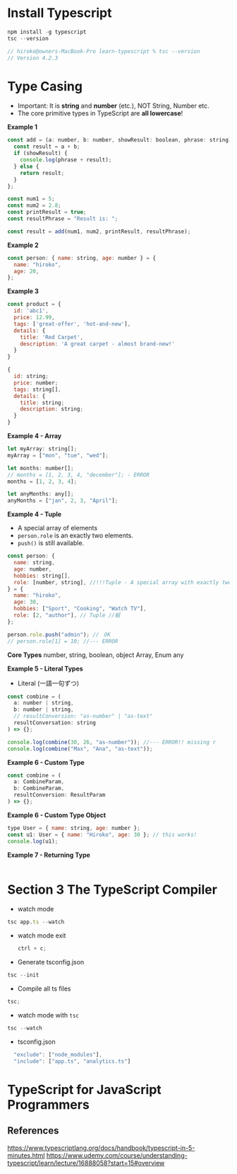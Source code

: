 # Install Typescript

```js
npm install -g typescript
tsc --version

// hiroko@owners-MacBook-Pro learn-typescript % tsc --version
// Version 4.2.3
```

# Type Casing

- Important: It is **string** and **number** (etc.), NOT String, Number etc.
- The core primitive types in TypeScript are **all lowercase**!

**Example 1**

```js
const add = (a: number, b: number, showResult: boolean, phrase: string) => {
  const result = a + b;
  if (showResult) {
    console.log(phrase + result);
  } else {
    return result;
  }
};

const num1 = 5;
const num2 = 2.8;
const printResult = true;
const resultPhrase = "Result is: ";

const result = add(num1, num2, printResult, resultPhrase);
```

**Example 2**

```js
const person: { name: string, age: number } = {
  name: "hiroko",
  age: 20,
};
```

**Example 3**

```js
const product = {
  id: 'abc1',
  price: 12.99,
  tags: ['great-offer', 'hot-and-new'],
  details: {
    title: 'Red Carpet',
    description: 'A great carpet - almost brand-new!'
  }
}

{
  id: string;
  price: number;
  tags: string[],
  details: {
    title: string;
    description: string;
  }
}
```

**Example 4 - Array**

```js
let myArray: string[];
myArray = ["mon", "tue", "wed"];

let months: number[];
// months = [1, 2, 3, 4, "december"]; - ERROR
months = [1, 2, 3, 4];

let anyMonths: any[];
anyMonths = ["jan", 2, 3, "April"];
```

**Example 4 - Tuple**

- A special array of elements
- `person.role` is an exactly two elements.
- `push()` is still available.

```js
const person: {
  name: string,
  age: number,
  hobbies: string[],
  role: [number, string], //!!!Tuple - A special array with exactly two elements!!!
} = {
  name: "hiroko",
  age: 30,
  hobbies: ["Sport", "Cooking", "Watch TV"],
  role: [2, "author"], // Tuple //組
};

person.role.push("admin"); //　OK
// person.role[1] = 10; //--- ERROR
```

**Core Types**
number,
string,
boolean,
object
Array,
Enum
any

**Example 5 - Literal Types**

- Literal (一語一句ずつ)

```js
const combine = (
  a: number | string,
  b: number | string,
  // resultConversion: "as-number" | "as-text"
  resultConversation: string
) => {};

console.log(combine(30, 26, "as-number")); //--- ERROR!! missing r
console.log(combine("Max", "Ana", "as-text"));
```

**Example 6 - Custom Type**

```js
const combine = (
  a: CombineParam,
  b: CombineParam,
  resultConversion: ResultParam
) => {};
```

**Example 6 - Custom Type Object**

```js
type User = { name: string, age: number };
const u1: User = { name: "Hiroko", age: 30 }; // this works!
console.log(u1);
```

**Example 7 - Returning Type**

```js

```

# Section 3 The TypeScript Compiler

- watch mode

```js
tsc app.ts --watch
```

- watch mode exit

  ```js
  ctrl + c;
  ```

- Generate tsconfig.json

```js
tsc --init
```

- Compile all ts files

```js
tsc;
```

- watch mode with `tsc`

```js
tsc --watch
```

- tsconfig.json

```js
  "exclude": ["node_modules"],
  "include": ["app.ts", "analytics.ts"]
```

# TypeScript for JavaScript Programmers

## References

https://www.typescriptlang.org/docs/handbook/typescript-in-5-minutes.html
https://www.udemy.com/course/understanding-typescript/learn/lecture/16888058?start=15#overview
